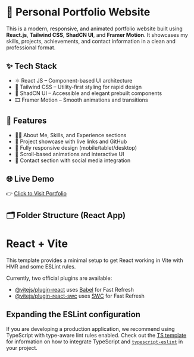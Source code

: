 # 🚀 Personal Portfolio Website

This is a modern, responsive, and animated portfolio website built using **React.js**, **Tailwind CSS**, **ShadCN UI**, and **Framer Motion**. It showcases my skills, projects, achievements, and contact information in a clean and professional format.

## ✨ Tech Stack

- ⚛️ React JS – Component-based UI architecture
- 🎨 Tailwind CSS – Utility-first styling for rapid design
- 🧱 ShadCN UI – Accessible and elegant prebuilt components
- 🎞️ Framer Motion – Smooth animations and transitions

## 📌 Features

- 🧑‍💻 About Me, Skills, and Experience sections
- 📂 Project showcase with live links and GitHub
- 📱 Fully responsive design (mobile/tablet/desktop)
- 💫 Scroll-based animations and interactive UI
- 📮 Contact section with social media integration

## 🌐 Live Demo

👉 [Click to Visit Portfolio](https://aravindm12.github.io/portfolio)

## 🗂️ Folder Structure (React App)


# React + Vite

This template provides a minimal setup to get React working in Vite with HMR and some ESLint rules.

Currently, two official plugins are available:

- [@vitejs/plugin-react](https://github.com/vitejs/vite-plugin-react/blob/main/packages/plugin-react) uses [Babel](https://babeljs.io/) for Fast Refresh
- [@vitejs/plugin-react-swc](https://github.com/vitejs/vite-plugin-react/blob/main/packages/plugin-react-swc) uses [SWC](https://swc.rs/) for Fast Refresh

## Expanding the ESLint configuration

If you are developing a production application, we recommend using TypeScript with type-aware lint rules enabled. Check out the [TS template](https://github.com/vitejs/vite/tree/main/packages/create-vite/template-react-ts) for information on how to integrate TypeScript and [`typescript-eslint`](https://typescript-eslint.io) in your project.
